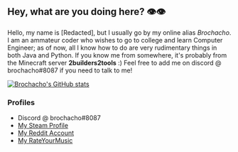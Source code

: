## Hey, what are you doing here? 👁️👁️

Hello, my name is [Redacted], but I usually go by my online alias *Brochacho*. I am an ammateur coder who wishes to go to college and learn Computer Engineer; as of now, all I know how to do are very rudimentary things in both Java and Python.
If you know me from somewhere, it's probably from the Minecraft server **2builders2tools** :) Feel free to add me on discord @ brochacho#8087 if you need to talk to me!

[![Brochacho's GitHub stats](https://github-readme-stats.vercel.app/api?username=brochacho6)](https://github.com/anuraghazra/github-readme-stats)

### Profiles
- Discord @ brochacho#8087
- [My Steam Profile](https://steamcommunity.com/id/brokako "Steam Profile")
- [My Reddit Account](https://www.reddit.com/user/AlpacaPower69)
- [My RateYourMusic](https://rateyourmusic.com/~brochan)
